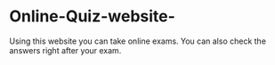 # Online-Quiz-website-
Using this website you can take online exams. You can also check the answers right after your exam.  
